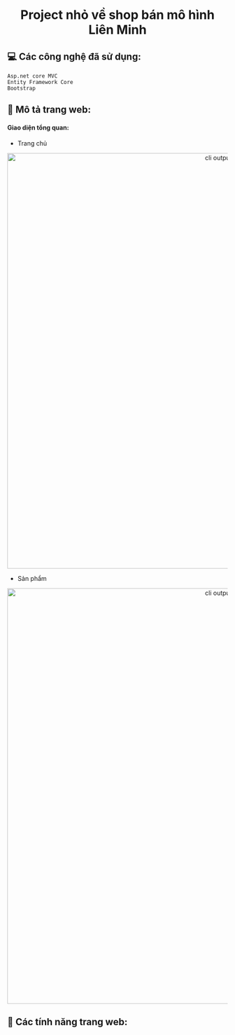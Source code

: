 <h1 align="center"> Project nhỏ về shop bán mô hình Liên Minh </h1>

## 💻 Các công nghệ đã sử dụng:
```
Asp.net core MVC
Entity Framework Core
Bootstrap
```
## 🎨 Mô tả trang web:
#### Giao diện tổng quan:
- Trang chủ
<p align="center">
   <img width="950" src= https://user-images.githubusercontent.com/72533740/170000482-4493c87d-fbd9-401d-a927-c58b1aad03be.png alt="cli output"/>
</p>

- Sản phẩm
<p align="center">
   <img width="950" src= https://user-images.githubusercontent.com/72533740/170009299-a6c3be6d-0638-4c14-83e5-d855d004a34c.png alt="cli output"/> 
</p>

## 🎨 Các tính năng trang web:

